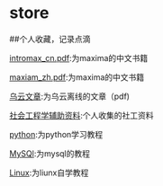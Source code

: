 # store

##个人收藏，记录点滴

[intromax_cn.pdf](./intromax_cn.pdf):为maxima的中文书籍

[maxiam_zh.pdf](./maxima_zh.pdf):为maxima的中文书籍

[乌云文章](./乌云文章):为乌云离线的文章（pdf)

[社会工程学辅助资料](./社会工程学辅助资料):个人收集的社工资料

[python](./python):为python学习教程

[MySQl](./MySQl):为mysql的教程

[Linux](./linux自学教程.pdf):为liunx自学教程
